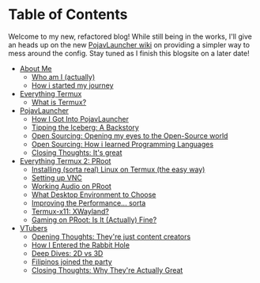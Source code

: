 # Table of Contents

Welcome to my new, refactored blog! While still being in the works, I'll give an heads up on the new [PojavLauncher wiki]() on providing a simpler way to mess around the config. Stay tuned as I finish this blogsite on a later date!

- [About Me]()
  - [Who am I (actually)]()
  - [How i started my journey]()
- [Everything Termux]()
  - [What is Termux?]()
- [PojavLauncher]()
  - [How I Got Into PojavLauncher]()
  - [Tipping the Iceberg: A Backstory]()
  - [Open Sourcing: Opening my eyes to the Open-Source world]()
  - [Open Sourcing: How i learned Programming Languages]()
  - [Closing Thoughts: It's great]()
- [Everything Termux 2: PRoot]()
  - [Installing (sorta real) Linux on Termux (the easy way)]()
  - [Setting up VNC]()
  - [Working Audio on PRoot]()
  - [What Desktop Environment to Choose]()
  - [Improving the Performance... sorta]()
  - [Termux-x11: XWayland?]()
  - [Gaming on PRoot: Is It (Actually) Fine?]()
- [VTubers]()
  - [Opening Thoughts: They're just content creators]()
  - [How I Entered the Rabbit Hole]()
  - [Deep Dives: 2D vs 3D]()
  - [Filipinos joined the party]()
  - [Closing Thoughts: Why They're Actually Great]()